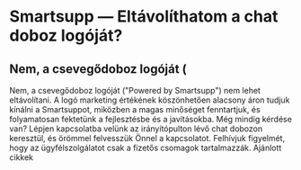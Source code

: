 # Smartsupp — Eltávolíthatom a chat doboz logóját?
## Nem, a csevegődoboz logóját (
Nem, a csevegődoboz logóját ("Powered by Smartsupp") nem lehet eltávolítani. A logó marketing értékének köszönhetően alacsony áron tudjuk kínálni a Smartsuppot, miközben a magas minőséget fenntartjuk, és folyamatosan fektetünk a fejlesztésbe és a javításokba.
Még mindig kérdése van? Lépjen kapcsolatba velünk az irányítópulton lévő chat dobozon keresztül, és örömmel felvesszük Önnel a kapcsolatot. Felhívjuk figyelmét, hogy az ügyfélszolgálatot csak a fizetős csomagok tartalmazzák. 
Ajánlott cikkek


